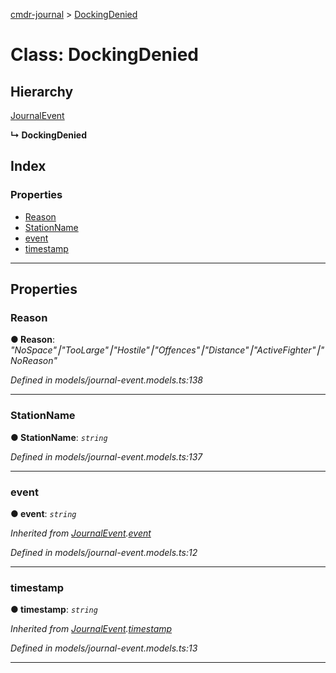 [cmdr-journal](../README.md) > [DockingDenied](../classes/dockingdenied.md)



# Class: DockingDenied

## Hierarchy


 [JournalEvent](journalevent.md)

**↳ DockingDenied**







## Index

### Properties

* [Reason](dockingdenied.md#reason)
* [StationName](dockingdenied.md#stationname)
* [event](dockingdenied.md#event)
* [timestamp](dockingdenied.md#timestamp)



---
## Properties
<a id="reason"></a>

###  Reason

**●  Reason**:  *"NoSpace"⎮"TooLarge"⎮"Hostile"⎮"Offences"⎮"Distance"⎮"ActiveFighter"⎮"NoReason"* 

*Defined in models/journal-event.models.ts:138*





___

<a id="stationname"></a>

###  StationName

**●  StationName**:  *`string`* 

*Defined in models/journal-event.models.ts:137*





___

<a id="event"></a>

###  event

**●  event**:  *`string`* 

*Inherited from [JournalEvent](journalevent.md).[event](journalevent.md#event)*

*Defined in models/journal-event.models.ts:12*





___

<a id="timestamp"></a>

###  timestamp

**●  timestamp**:  *`string`* 

*Inherited from [JournalEvent](journalevent.md).[timestamp](journalevent.md#timestamp)*

*Defined in models/journal-event.models.ts:13*





___


